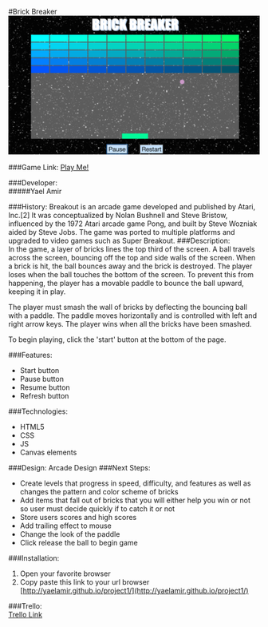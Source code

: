 
#Brick Breaker  
![altimg](gamescreenshot.png)  


###Game Link: 
[Play Me!](http://yaelamir.github.io/project1/ "Play Me!")

###Developer:  
#####Yael Amir  


###History:
Breakout is an arcade game developed and published by Atari, Inc.[2] It was conceptualized by Nolan Bushnell and Steve Bristow, influenced by the 1972 Atari arcade game Pong, and built by Steve Wozniak aided by Steve Jobs. The game was ported to multiple platforms and upgraded to video games such as Super Breakout. 
###Description:  
In the game, a layer of bricks lines the top third of the screen. A ball travels across the screen, bouncing off the top and side walls of the screen. When a brick is hit, the ball bounces away and the brick is destroyed. The player loses when the ball touches the bottom of the screen. To prevent this from happening, the player has a movable paddle to bounce the ball upward, keeping it in play. 

The player must smash the wall of bricks by deflecting the bouncing ball with a paddle. The paddle moves horizontally and is controlled with left and right arrow keys. The player wins when all the bricks have been smashed.

To begin playing, click the 'start' button at the bottom of the page.

###Features:
- Start button
- Pause button
- Resume button
- Refresh button

###Technologies:
- HTML5
- CSS
- JS
- Canvas elements

###Design:
Arcade Design
###Next Steps:
- Create levels that progress in speed, difficulty, and features as well as changes the pattern and color scheme of bricks
- Add items that fall out of bricks that you will either help you win or not so user must decide quickly if to catch it or not
- Store users scores and high scores
- Add trailing effect to mouse
- Change the look of the paddle
- Click release the ball to begin game

###Installation:
1. Open your favorite browser
2. Copy paste this link to your url browser [http://yaelamir.github.io/project1/](http://yaelamir.github.io/project1/)
  

###Trello:  
[Trello Link](https://trello.com/b/QE8dZbrC/brick-breaker "Trello")






